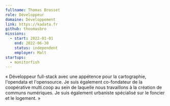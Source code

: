 ```yaml
---
fullname: Thomas Brosset
role: Développeur
domaine: Développement
link: https://kadata.fr
github: thoomasbro
missions:
  - start: 2022-01-01
    end: 2022-06-30
    status: independent
    employer: Malt
startups:
  - monitorfish
---
```


« Développeur full-stack avec une appétence pour la cartographie, l'opendata et l'opensource. Je suis également co-fondateur de la coopérative multi.coop au sein de laquelle nous travaillons à la création de communs numériques. Je suis également urbaniste spécialisé sur le foncier et le logement. »
